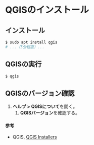 # QGISのインストール

## インストール
```bash
$ sudo apt install qgis
# ...（5分程度）...
```

## QGISの実行
```bash
$ qgis
```

## QGISのバージョン確認
1. **ヘルプ > QGISについて**を開く。
   1. **QGISバージョン**を確認する。

#### 参考
- QGIS, [QGIS Installers](https://www.qgis.org/en/site/forusers/alldownloads.html#debian-ubuntu)

